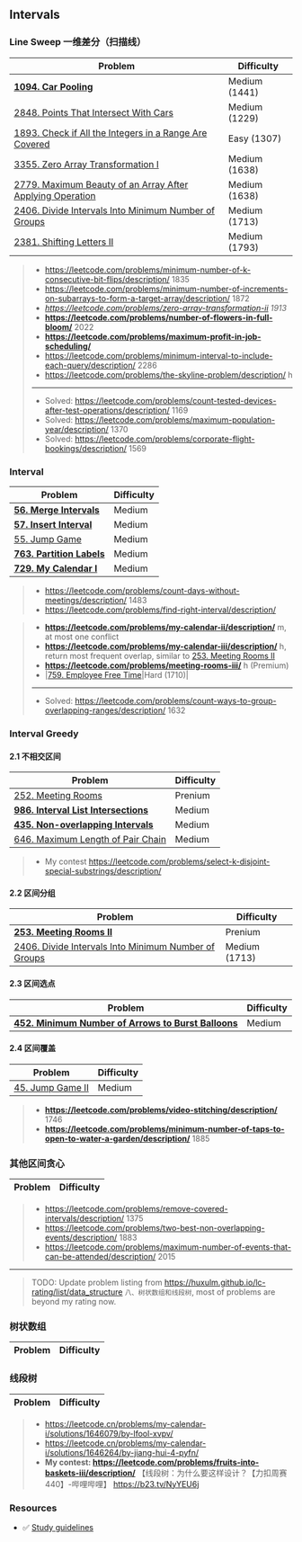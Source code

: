 ## Intervals

### Line Sweep 一维差分（扫描线）
| Problem          | Difficulty |
|------------------|------------|
|**[1094. Car Pooling](../leetcode/1094.car-pooling.md)**|Medium (1441)|
|[2848. Points That Intersect With Cars](../leetcode/2848.points-that-intersect-with-cars.md)|Medium (1229)|
|[1893. Check if All the Integers in a Range Are Covered](../leetcode/1893.check-if-all-the-integers-in-a-range-are-covered.md)|Easy (1307)|
|[3355. Zero Array Transformation I](../leetcode/3355.zero-array-transformation-i.md)|Medium (1638)|
|[2779. Maximum Beauty of an Array After Applying Operation](../leetcode/2779.maximum-beauty-of-an-array-after-applying-operation.md)|Medium (1638)|
|[2406. Divide Intervals Into Minimum Number of Groups](../leetcode/2406.divide-intervals-into-minimum-number-of-groups.md)|Medium (1713)|
|[2381. Shifting Letters II](../leetcode/2381.shifting-letters-ii.md)|Medium (1793)|

> * https://leetcode.com/problems/minimum-number-of-k-consecutive-bit-flips/description/ 1835
> * https://leetcode.com/problems/minimum-number-of-increments-on-subarrays-to-form-a-target-array/description/ 1872
> * *https://leetcode.com/problems/zero-array-transformation-ii 1913*
> * **https://leetcode.com/problems/number-of-flowers-in-full-bloom/** 2022
> * **https://leetcode.com/problems/maximum-profit-in-job-scheduling/**
> * https://leetcode.com/problems/minimum-interval-to-include-each-query/description/ 2286
> * https://leetcode.com/problems/the-skyline-problem/description/ h
> ----
> * Solved: https://leetcode.com/problems/count-tested-devices-after-test-operations/description/ 1169
> * Solved: https://leetcode.com/problems/maximum-population-year/description/ 1370
> * Solved: https://leetcode.com/problems/corporate-flight-bookings/description/ 1569

### Interval
| Problem          | Difficulty |
|------------------|------------|
|**[56. Merge Intervals](../leetcode/56.merge-intervals.md)**|Medium|
|**[57. Insert Interval](../leetcode/57.insert-interval.md)**|Medium|
|[55. Jump Game](../leetcode/55.jump-game.md)|Medium|
|**[763. Partition Labels](../leetcode/763.partition-labels.md)**|Medium|
|**[729. My Calendar I](../leetcode/729.my-calendar-i.md)**|Medium|

> * https://leetcode.com/problems/count-days-without-meetings/description/ 1483
> * https://leetcode.com/problems/find-right-interval/description/

> * **https://leetcode.com/problems/my-calendar-ii/description/** m, at most one conflict
> * **https://leetcode.com/problems/my-calendar-iii/description/** h, return most frequent overlap, similar to [253. Meeting Rooms II](../leetcode/253.meeting-rooms-ii.md)
> * **https://leetcode.com/problems/meeting-rooms-iii/** h (Premium)
> * |[759. Employee Free Time](../leetcode/759.employee-free-time.md)|Hard (1710)|
> ----
> * Solved: https://leetcode.com/problems/count-ways-to-group-overlapping-ranges/description/ 1632

### Interval Greedy
#### 2.1 不相交区间
| Problem          | Difficulty |
|------------------|------------|
|[252. Meeting Rooms](../leetcode/252.meeting-rooms-i.md)|Prenium|
|**[986. Interval List Intersections](../leetcode/986.interval-list-intersections.md)**|Medium|
|**[435. Non-overlapping Intervals](../leetcode/435.non-overlapping-intervals.md)**|Medium|
|[646. Maximum Length of Pair Chain](../leetcode/646.maximum-length-of-pair-chain.md)|Medium|

> * My contest https://leetcode.com/problems/select-k-disjoint-special-substrings/description/

#### 2.2 区间分组
| Problem          | Difficulty |
|------------------|------------|
|**[253. Meeting Rooms II](../leetcode/253.meeting-rooms-ii.md)**|Prenium|
|[2406. Divide Intervals Into Minimum Number of Groups](../leetcode/2406.divide-intervals-into-minimum-number-of-groups.md)|Medium (1713)|

#### 2.3 区间选点
| Problem          | Difficulty |
|------------------|------------|
|**[452. Minimum Number of Arrows to Burst Balloons](../leetcode/452.minimum-number-of-arrows-to-burst-balloons.md)**|Medium|

#### 2.4 区间覆盖
| Problem          | Difficulty |
|------------------|------------|
|[45. Jump Game II](../leetcode/45.jump-game-ii.md)|Medium|

> * **https://leetcode.com/problems/video-stitching/description/** 1746
> * **https://leetcode.com/problems/minimum-number-of-taps-to-open-to-water-a-garden/description/** 1885

### 其他区间贪心
| Problem          | Difficulty |
|------------------|------------|
> * https://leetcode.com/problems/remove-covered-intervals/description/ 1375
> * https://leetcode.com/problems/two-best-non-overlapping-events/description/ 1883
> * https://leetcode.com/problems/maximum-number-of-events-that-can-be-attended/description/ 2015

----
> TODO: Update problem listing from https://huxulm.github.io/lc-rating/list/data_structure `八、树状数组和线段树`, most of problems are beyond my rating now.

### 树状数组
| Problem          | Difficulty |
|------------------|------------|
 
### 线段树
| Problem          | Difficulty |
|------------------|------------|

> * https://leetcode.cn/problems/my-calendar-i/solutions/1646079/by-lfool-xvpv/
> * https://leetcode.cn/problems/my-calendar-i/solutions/1646264/by-jiang-hui-4-pyfn/
> * **My contest: https://leetcode.com/problems/fruits-into-baskets-iii/description/** 【线段树：为什么要这样设计？【力扣周赛 440】-哔哩哔哩】 https://b23.tv/NyYEU6j

### Resources
* ✅ [Study guidelines](https://leetcode.com/discuss/study-guide/2166045/)